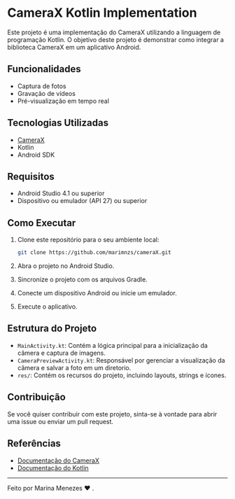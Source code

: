 # CameraX Kotlin Implementation

Este projeto é uma implementação do CameraX utilizando a linguagem de programação Kotlin. O objetivo deste projeto é demonstrar como integrar a biblioteca CameraX em um aplicativo Android.

## Funcionalidades

- Captura de fotos
- Gravação de vídeos
- Pré-visualização em tempo real

## Tecnologias Utilizadas

- [CameraX](https://developer.android.com/training/camerax)
- Kotlin
- Android SDK

## Requisitos

- Android Studio 4.1 ou superior
- Dispositivo ou emulador (API 27) ou superior

## Como Executar

1. Clone este repositório para o seu ambiente local:
    ```sh
    git clone https://github.com/marimnzs/cameraX.git
    ```

2. Abra o projeto no Android Studio.

3. Sincronize o projeto com os arquivos Gradle.

4. Conecte um dispositivo Android ou inicie um emulador.

5. Execute o aplicativo.

## Estrutura do Projeto

- `MainActivity.kt`: Contém a lógica principal para a inicialização da câmera e captura de imagens.
- `CameraPreviewActivity.kt`: Responsável por gerenciar a visualização da câmera e salvar a foto em um diretorio.
- `res/`: Contém os recursos do projeto, incluindo layouts, strings e ícones.

## Contribuição

Se você quiser contribuir com este projeto, sinta-se à vontade para abrir uma issue ou enviar um pull request.

## Referências

- [Documentação do CameraX](https://developer.android.com/training/camerax)
- [Documentação do Kotlin](https://kotlinlang.org/docs/home.html)

---

Feito por Marina Menezes ❤️  .
